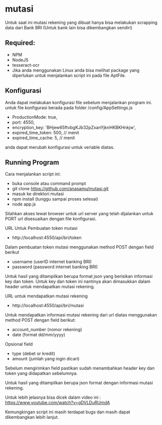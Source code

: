 # mutasi
Untuk saat ini mutasi rekening yang dibuat hanya bisa melakukan scrapping data dari Bank BRI (Untuk bank lain bisa dikembangkan sendiri)

## Required:
- NPM
- NodeJS
- tesseract-ocr
- Jika anda menggunakan Linux anda bisa melihat package yang diperlukan untuk menjalankan script ini pada file AptFile.

## Konfigurasi
Anda dapat melakukan konfigurasi file sebelum menjalankan program ini. untuk file konfigurasi berada pada folder /config/AppSettings.js
- ProductionMode: true,
- port: 4550,
- encryption_key: 'BHjew65ftvbgKJb32pZxanYjknHKBKHnkjw',
- expired_time_token: 500, // menit
- expired_time_cache: 5, // menit

anda dapat merubah konfigurasi untuk veriable diatas.

## Running Program
Cara menjalankan script ini:
- buka console atau command prompt
- git clone https://github.com/anasamu/mutasi.git
- masuk ke direktori mutasi
- npm install (tunggu sampai proses selesai)
- node app.js

Silahkan akses lewat browser untuk url server yang telah dijalankan untuk PORT url disesuaikan dengan file konfigurasi.

URL Untuk Pembuatan token mutasi
- http://localhost:4550/api/bri/token

Dalam pembuatan token mutasi menggunakan method POST dengan field berikut
* username (userID internet banking BRI)
* password (password internet banking BRI)

Untuk hasil yang ditampilkan berupa format json yang berisikan informasi key dan token.
Untuk key dan token ini nantinya akan dimasukkan dalam header untuk mendapatkan mutasi rekening.

URL untuk mendapatkan mutasi rekening
- http://localhost:4550/api/bri/mutasi

Untuk mendapatkan informasi mutasi rekening dari url diatas menggunakan method POST dengan field berikut:
* account_number (nomor rekening)
* date (format dd/mm/yyyy)

Opsional field
- type (debet or kredit)
- amount (jumlah yang ingin dicari)

Sebelum mengirimkan field pastikan sudah menambahkan header key dan token yang didapatkan sebelumnya.

Untuk hasil yang ditampilkan berupa json format dengan informasi mutasi rekening.

Untuk lebih jelasnya bisa dicek dalam video ini : https://www.youtube.com/watch?v=gDVLDuRUmdA

Kemungkingan script ini masih terdapat bugs dan masih dapat dikembangkan lebih lanjut.
